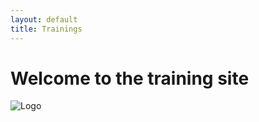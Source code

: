 ```yaml
---
layout: default
title: Trainings
---
```


# Welcome to the training site
![Logo](/pictures/gtraining.jpg)